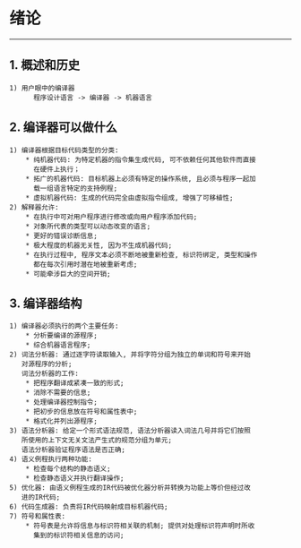 # **绪论**
***


## **1. 概述和历史**
    1) 用户眼中的编译器
          程序设计语言 -> 编译器 -> 机器语言


## **2. 编译器可以做什么**
    1) 编译器根据目标代码类型的分类:
        * 纯机器代码: 为特定机器的指令集生成代码, 可不依赖任何其他软件而直接
          在硬件上执行；
        * 拓广的机器代码: 目标机器上必须有特定的操作系统, 且必须与程序一起加
          载一组语言特定的支持例程;
        * 虚拟机器代码: 生成的代码完全由虚拟指令组成, 增强了可移植性;
    2) 解释器允许:
        * 在执行中可对用户程序进行修改或向用户程序添加代码;
        * 对象所代表的类型可以动态改变的语言;
        * 更好的错误诊断信息;
        * 极大程度的机器无关性, 因为不生成机器代码;
        * 在执行过程中, 程序文本必须不断地被重新检查, 标识符绑定, 类型和操作
          都在每次引用时潜在地被重新考虑;
        * 可能牵涉巨大的空间开销;


## **3. 编译器结构**
    1) 编译器必须执行的两个主要任务:
        * 分析要编译的源程序;
        * 综合机器语言程序;
    2) 词法分析器: 通过逐字符读取输入, 并将字符分组为独立的单词和符号来开始
       对源程序的分析;
       词法分析器的工作:
        * 把程序翻译成紧凑一致的形式;
        * 消除不需要的信息;
        * 处理编译器控制指令;
        * 把初步的信息放在符号和属性表中;
        * 格式化并列出源程序;
    3) 语法分析器: 给定一个形式语法规范, 语法分析器读入词法几号并将它们按照
       所使用的上下文无关文法产生式的规范分组为单元;
       语法分析器验证程序语法是否正确;
    4) 语义例程执行两种功能:
        * 检查每个结构的静态语义;
        * 检查静态语义并执行翻译操作;
    5) 优化器: 由语义例程生成的IR代码被优化器分析并转换为功能上等价但经过改
       进的IR代码;
    6) 代码生成器: 负责将IR代码映射成目标机器代码;
    7) 符号和属性表:
        * 符号表是允许将信息与标识符相关联的机制; 提供对处理标识符声明时所收
          集到的标识符相关信息的访问;
